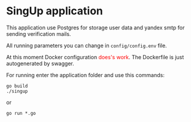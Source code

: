 # SingUp application

This application use Postgres for storage user data and yandex smtp for sending verification mails.

All running parameters you can change in `config/config.env` file.

At this moment Docker configuration <span style="color:red">does's work</span>. The Dockerfile is just autogenerated by swagger.

For running enter the application folder and use this commands:

```
go build
./singup
```
or 
```
go run *.go
```
